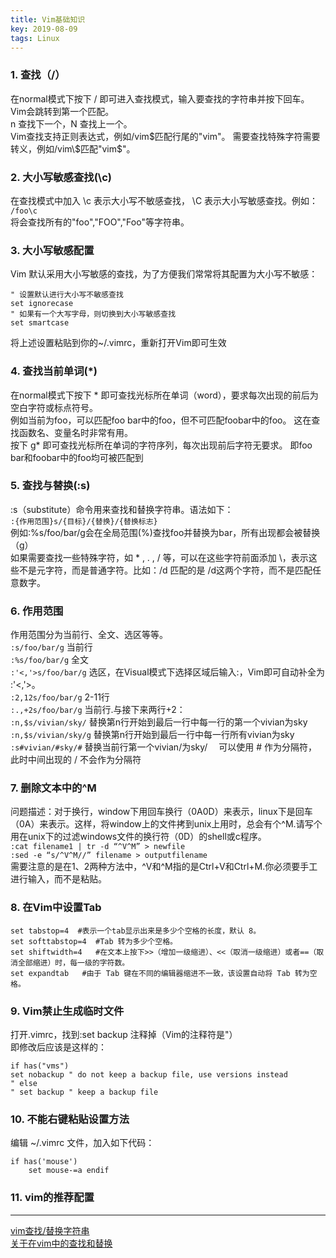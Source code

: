 ```yaml
---
title: Vim基础知识
key: 2019-08-09
tags: Linux
---
```


### 1. 查找（/）
在normal模式下按下 / 即可进入查找模式，输入要查找的字符串并按下回车。 Vim会跳转到第一个匹配。  
n 查找下一个，N 查找上一个。  
Vim查找支持正则表达式，例如/vim$匹配行尾的"vim"。 需要查找特殊字符需要转义，例如/vim\$匹配"vim$"。
### 2. 大小写敏感查找(\c)
在查找模式中加入 \c 表示大小写不敏感查找， \C 表示大小写敏感查找。例如：  
`/foo\c`  
将会查找所有的"foo","FOO","Foo"等字符串。
### 3. 大小写敏感配置
Vim 默认采用大小写敏感的查找，为了方便我们常常将其配置为大小写不敏感：  
```
" 设置默认进行大小写不敏感查找
set ignorecase
" 如果有一个大写字母，则切换到大小写敏感查找
set smartcase 
```
将上述设置粘贴到你的~/.vimrc，重新打开Vim即可生效
### 4. 查找当前单词(*)
在normal模式下按下 * 即可查找光标所在单词（word），要求每次出现的前后为空白字符或标点符号。  
例如当前为foo，可以匹配foo bar中的foo，但不可匹配foobar中的foo。 这在查找函数名、变量名时非常有用。  
按下 g* 即可查找光标所在单词的字符序列，每次出现前后字符无要求。 即foo bar和foobar中的foo均可被匹配到
### 5. 查找与替换(:s)
:s（substitute）命令用来查找和替换字符串。语法如下：  
`:{作用范围}s/{目标}/{替换}/{替换标志}`  
例如:%s/foo/bar/g会在全局范围(%)查找foo并替换为bar，所有出现都会被替换（g）  
如果需要查找一些特殊字符，如 * , . , / 等，可以在这些字符前面添加 \，表示这些不是元字符，而是普通字符。比如：\/d 匹配的是 /d这两个字符，而不是匹配任意数字。
### 6. 作用范围
作用范围分为当前行、全文、选区等等。  
`:s/foo/bar/g` 当前行  
`:%s/foo/bar/g` 全文  
`:'<,'>s/foo/bar/g` 选区，在Visual模式下选择区域后输入:，Vim即可自动补全为 :'<,'>。  
`:2,12s/foo/bar/g` 2-11行  
`:.,+2s/foo/bar/g` 当前行.与接下来两行+2：  
`:n,$s/vivian/sky/` 替换第n行开始到最后一行中每一行的第一个vivian为sky   
`:n,$s/vivian/sky/g` 替换第n行开始到最后一行中每一行所有vivian为sky   
`:s#vivian/#sky/#` 替换当前行第一个vivian/为sky/  　可以使用 # 作为分隔符，此时中间出现的 / 不会作为分隔符 
### 7. 删除文本中的^M
问题描述：对于换行，window下用回车换行（0A0D）来表示，linux下是回车（0A）来表示。这样，将window上的文件拷到unix上用时，总会有个^M.请写个用在unix下的过滤windows文件的换行符（0D）的shell或c程序。  
`:cat filename1 | tr -d “^V^M” > newfile`  
`:sed -e “s/^V^M//” filename > outputfilename`  
需要注意的是在1、2两种方法中，^V和^M指的是Ctrl+V和Ctrl+M.你必须要手工进行输入，而不是粘贴。 
### 8. 在Vim中设置Tab
```
set tabstop=4  #表示一个tab显示出来是多少个空格的长度，默认 8。
set softtabstop=4  #Tab 转为多少个空格。
set shiftwidth=4   #在文本上按下>>（增加一级缩进）、<<（取消一级缩进）或者==（取消全部缩进）时，每一级的字符数。
set expandtab   #由于 Tab 键在不同的编辑器缩进不一致，该设置自动将 Tab 转为空格。
```
### 9. Vim禁止生成临时文件
打开.vimrc，找到:set backup 注释掉（Vim的注释符是"）  
即修改后应该是这样的：  
```
if has("vms")
set nobackup " do not keep a backup file, use versions instead
" else
" set backup " keep a backup file
```
### 10. 不能右键粘贴设置方法
编辑 ~/.vimrc 文件，加入如下代码：   
```
if has('mouse') 
	set mouse-=a endif 
```
### 11. vim的推荐配置



----

[vim查找/替换字符串](https://www.cnblogs.com/GODYCA/archive/2013/02/22/2922840.html)  
[关于在vim中的查找和替换](https://www.cnblogs.com/huxinga/p/7942194.html)  
